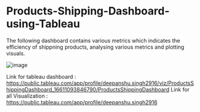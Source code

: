 # Products-Shipping-Dashboard-using-Tableau

The following dashboard contains various metrics which indicates the efficiency of shippning products, analysing various metrics and plotting visuals. 

![image](https://user-images.githubusercontent.com/62066175/196894239-decd7c79-e16c-4225-861a-62d499d04beb.png)

Link for tableau dashboard : https://public.tableau.com/app/profile/deepanshu.singh2916/viz/ProductsShippingDashboard_16611093846790/ProductsShippingDashboard
Link for all Visualization : https://public.tableau.com/app/profile/deepanshu.singh2916
